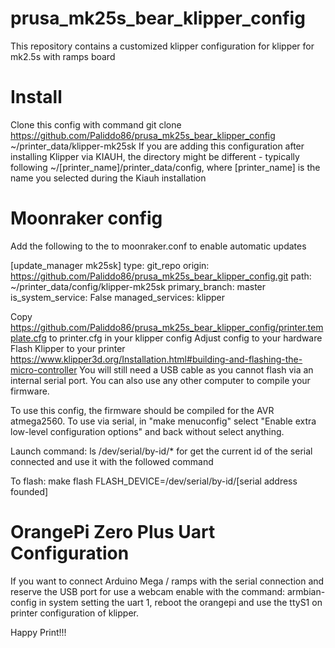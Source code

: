 # prusa_mk25s_bear_klipper_config
This repository contains a customized klipper configuration for klipper for mk2.5s with ramps board

# Install

Clone this config with command git clone https://github.com/Paliddo86/prusa_mk25s_bear_klipper_config ~/printer_data/klipper-mk25sk
If you are adding this configuration after installing Klipper via KIAUH, the directory might be different - typically following ~/[printer_name]/printer_data/config, where [printer_name] is the name you selected during the Kiauh installation

# Moonraker config
Add the following to the to moonraker.conf to enable automatic updates

[update_manager mk25sk]
type: git_repo
origin: https://github.com/Paliddo86/prusa_mk25s_bear_klipper_config.git
path: ~/printer_data/config/klipper-mk25sk
primary_branch: master
is_system_service: False
managed_services: klipper

Copy https://github.com/Paliddo86/prusa_mk25s_bear_klipper_config/printer.template.cfg to printer.cfg in your klipper config
Adjust config to your hardware
Flash Klipper to your printer https://www.klipper3d.org/Installation.html#building-and-flashing-the-micro-controller
You will still need a USB cable as you cannot flash via an internal serial port. You can also use any other computer to compile your firmware.

To use this config, the firmware should be compiled for the AVR atmega2560. To use via serial, in "make menuconfig" select "Enable extra low-level configuration options" and back without select anything.

Launch command: ls /dev/serial/by-id/* for get the current id of the serial connected and use it with the followed command

To flash: make flash FLASH_DEVICE=/dev/serial/by-id/[serial address founded]

# OrangePi Zero Plus Uart Configuration
If you want to connect Arduino Mega / ramps with the serial connection and reserve the USB port for use a webcam enable with the command:
armbian-config in system setting the uart 1, reboot the orangepi and use the ttyS1 on printer configuration of klipper.

Happy Print!!!
